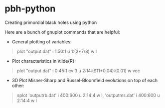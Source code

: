 # pbh-python
Creating primordial black holes using python

Here are a bunch of gnuplot commands that are helpful:

* General plotting of variables:
> plot "output.dat" i 1:50:1 u 1:(2*$7/$8) w l

* Plot characteristics in \tilde{R}:
> plot "output.dat" i 0:45:1 ev 3 u 2:14:($11*0.04):(0.01) w vec

* 3D Plot Misner-Sharp and Russel-Bloomfield evolutions on top of each other:
> splot 'outputrb.dat' i 400:600 u 2:14:4 w l, 'outputms.dat' i 400:600 u 2:14:4 w l
